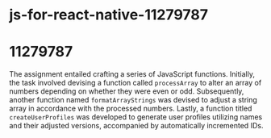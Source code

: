 # js-for-react-native-11279787
# 11279787

The assignment entailed crafting a series of JavaScript functions. Initially, the task involved devising a function called `processArray` to alter an array of numbers depending on whether they were even or odd. Subsequently, another function named `formatArrayStrings` was devised to adjust a string array in accordance with the processed numbers. Lastly, a function titled `createUserProfiles` was developed to generate user profiles utilizing names and their adjusted versions, accompanied by automatically incremented IDs.
